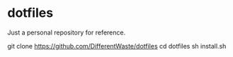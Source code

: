 # dotfiles
Just a personal repository for reference.

git clone https://github.com/DifferentWaste/dotfiles
cd dotfiles
sh install.sh
